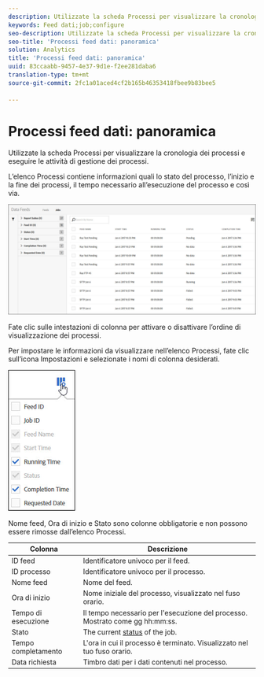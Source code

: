 ```yaml
---
description: Utilizzate la scheda Processi per visualizzare la cronologia dei processi e eseguire le attività di gestione dei processi.
keywords: Feed dati;job;configure
seo-description: Utilizzate la scheda Processi per visualizzare la cronologia dei processi e eseguire le attività di gestione dei processi.
seo-title: 'Processi feed dati: panoramica'
solution: Analytics
title: 'Processi feed dati: panoramica'
uuid: 83ccaabb-9457-4e37-9d1e-f2ee281daba6
translation-type: tm+mt
source-git-commit: 2fc1a01aced4cf2b165b46353418fbee9b83bee5

---
```



# Processi feed dati: panoramica

Utilizzate la scheda Processi per visualizzare la cronologia dei processi e eseguire le attività di gestione dei processi.

L’elenco Processi contiene informazioni quali lo stato del processo, l’inizio e la fine dei processi, il tempo necessario all’esecuzione del processo e così via.

![](assets/jobs.jpg)

Fate clic sulle intestazioni di colonna per attivare o disattivare l’ordine di visualizzazione dei processi.

Per impostare le informazioni da visualizzare nell’elenco Processi, fate clic sull’icona Impostazioni e selezionate i nomi di colonna desiderati.

![](assets/job-cols.jpg)

Nome feed, Ora di inizio e Stato sono colonne obbligatorie e non possono essere rimosse dall’elenco Processi.

| Colonna | Descrizione |
|---|---|
|  ID feed | Identificatore univoco per il feed. |
| ID processo | Identificatore univoco per il processo. |
|  Nome feed | Nome del feed. |
| Ora di inizio | Nome iniziale del processo, visualizzato nel fuso orario. |
| Tempo di esecuzione | Il tempo necessario per l'esecuzione del processo. Mostrato come gg hh:mm:ss. |
| Stato | The current [status](/help/export/analytics-data-feed/c-df-jobs/r-job-status.md) of the job. |
| Tempo completamento | L'ora in cui il processo è terminato. Visualizzato nel tuo fuso orario. |
| Data richiesta | Timbro dati per i dati contenuti nel processo. |

